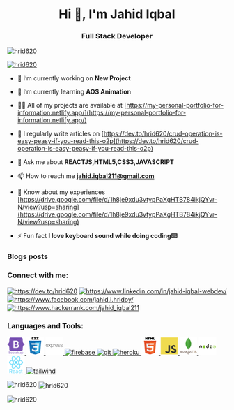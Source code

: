 <h1 align="center">Hi 👋, I'm Jahid Iqbal</h1>
<h3 align="center">Full Stack Developer</h3>

<p align="left"> <img src="https://komarev.com/ghpvc/?username=hrid620&label=Profile%20views&color=0e75b6&style=flat" alt="hrid620" /> </p>

<p align="left"> <a href="https://github.com/ryo-ma/github-profile-trophy"><img src="https://github-profile-trophy.vercel.app/?username=hrid620" alt="hrid620" /></a> </p>

- 🔭 I’m currently working on **New Project**

- 🌱 I’m currently learning **AOS Animation**

- 👨‍💻 All of my projects are available at [https://my-personal-portfolio-for-information.netlify.app/](https://my-personal-portfolio-for-information.netlify.app/)

- 📝 I regularly write articles on [https://dev.to/hrid620/crud-operation-is-easy-peasy-if-you-read-this-o2p](https://dev.to/hrid620/crud-operation-is-easy-peasy-if-you-read-this-o2p)

- 💬 Ask me about **REACTJS,HTML5,CSS3,JAVASCRIPT**

- 📫 How to reach me **jahid.iqbal211@gmail.com**

- 📄 Know about my experiences [https://drive.google.com/file/d/1h8je9xdu3vtypPaXgHTB784ikjQYvr-N/view?usp=sharing](https://drive.google.com/file/d/1h8je9xdu3vtypPaXgHTB784ikjQYvr-N/view?usp=sharing)

- ⚡ Fun fact **I love keyboard sound while doing coding⌨️**

### Blogs posts
<!-- BLOG-POST-LIST:START -->
<!-- BLOG-POST-LIST:END -->

<h3 align="left">Connect with me:</h3>
<p align="left">
<a href="https://dev.to/https://dev.to/hrid620" target="blank"><img align="center" src="https://raw.githubusercontent.com/rahuldkjain/github-profile-readme-generator/master/src/images/icons/Social/devto.svg" alt="https://dev.to/hrid620" height="30" width="40" /></a>
<a href="https://linkedin.com/in/https://www.linkedin.com/in/jahid-iqbal-webdev/" target="blank"><img align="center" src="https://raw.githubusercontent.com/rahuldkjain/github-profile-readme-generator/master/src/images/icons/Social/linked-in-alt.svg" alt="https://www.linkedin.com/in/jahid-iqbal-webdev/" height="30" width="40" /></a>
<a href="https://fb.com/https://www.facebook.com/jahid.i.hridoy/" target="blank"><img align="center" src="https://raw.githubusercontent.com/rahuldkjain/github-profile-readme-generator/master/src/images/icons/Social/facebook.svg" alt="https://www.facebook.com/jahid.i.hridoy/" height="30" width="40" /></a>
<a href="https://www.hackerrank.com/https://www.hackerrank.com/jahid_iqbal211" target="blank"><img align="center" src="https://raw.githubusercontent.com/rahuldkjain/github-profile-readme-generator/master/src/images/icons/Social/hackerrank.svg" alt="https://www.hackerrank.com/jahid_iqbal211" height="30" width="40" /></a>
</p>

<h3 align="left">Languages and Tools:</h3>
<p align="left"> <a href="https://getbootstrap.com" target="_blank" rel="noreferrer"> <img src="https://raw.githubusercontent.com/devicons/devicon/master/icons/bootstrap/bootstrap-plain-wordmark.svg" alt="bootstrap" width="40" height="40"/> </a> <a href="https://www.w3schools.com/css/" target="_blank" rel="noreferrer"> <img src="https://raw.githubusercontent.com/devicons/devicon/master/icons/css3/css3-original-wordmark.svg" alt="css3" width="40" height="40"/> </a> <a href="https://expressjs.com" target="_blank" rel="noreferrer"> <img src="https://raw.githubusercontent.com/devicons/devicon/master/icons/express/express-original-wordmark.svg" alt="express" width="40" height="40"/> </a> <a href="https://firebase.google.com/" target="_blank" rel="noreferrer"> <img src="https://www.vectorlogo.zone/logos/firebase/firebase-icon.svg" alt="firebase" width="40" height="40"/> </a> <a href="https://git-scm.com/" target="_blank" rel="noreferrer"> <img src="https://www.vectorlogo.zone/logos/git-scm/git-scm-icon.svg" alt="git" width="40" height="40"/> </a> <a href="https://heroku.com" target="_blank" rel="noreferrer"> <img src="https://www.vectorlogo.zone/logos/heroku/heroku-icon.svg" alt="heroku" width="40" height="40"/> </a> <a href="https://www.w3.org/html/" target="_blank" rel="noreferrer"> <img src="https://raw.githubusercontent.com/devicons/devicon/master/icons/html5/html5-original-wordmark.svg" alt="html5" width="40" height="40"/> </a> <a href="https://developer.mozilla.org/en-US/docs/Web/JavaScript" target="_blank" rel="noreferrer"> <img src="https://raw.githubusercontent.com/devicons/devicon/master/icons/javascript/javascript-original.svg" alt="javascript" width="40" height="40"/> </a> <a href="https://www.mongodb.com/" target="_blank" rel="noreferrer"> <img src="https://raw.githubusercontent.com/devicons/devicon/master/icons/mongodb/mongodb-original-wordmark.svg" alt="mongodb" width="40" height="40"/> </a> <a href="https://nodejs.org" target="_blank" rel="noreferrer"> <img src="https://raw.githubusercontent.com/devicons/devicon/master/icons/nodejs/nodejs-original-wordmark.svg" alt="nodejs" width="40" height="40"/> </a> <a href="https://reactjs.org/" target="_blank" rel="noreferrer"> <img src="https://raw.githubusercontent.com/devicons/devicon/master/icons/react/react-original-wordmark.svg" alt="react" width="40" height="40"/> </a> <a href="https://tailwindcss.com/" target="_blank" rel="noreferrer"> <img src="https://www.vectorlogo.zone/logos/tailwindcss/tailwindcss-icon.svg" alt="tailwind" width="40" height="40"/> </a> </p>

<p><img align="left" src="https://github-readme-stats.vercel.app/api/top-langs?username=hrid620&show_icons=true&locale=en&layout=compact" alt="hrid620" /></p>

<p>&nbsp;<img align="center" src="https://github-readme-stats.vercel.app/api?username=hrid620&show_icons=true&locale=en" alt="hrid620" /></p>

<p><img align="center" src="https://github-readme-streak-stats.herokuapp.com/?user=hrid620&" alt="hrid620" /></p>
